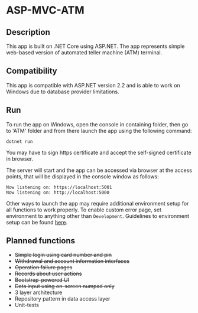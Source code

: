 # ASP-MVC-ATM

## Description

This app is built on .NET Core using ASP.NET. 
The app represents simple web-based version of automated teller machine (ATM) terminal.

## Compatibility

This app is compatible with ASP.NET version 2.2 and is able to work on Windows due to database provider limitations.

## Run

To run the app on Windows, open the console in containing folder, then go to 'ATM' folder and from there launch the app using the following command:

```
dotnet run
```

You may have to sign https certificate and accept the self-signed certificate in browser.

The server will start and the app can be accessed via browser at the access points, that will be displayed in the console window as follows:

```
Now listening on: https://localhost:5001
Now listening on: http://localhost:5000
```

Other ways to launch the app may require additional environment setup for all functions to work properly. To enable custom error page, set environment to anything other than `Development`. Guidelines to environment setup can be found [here](https://docs.microsoft.com/en-us/aspnet/core/fundamentals/environments?view=aspnetcore-2.2).

## Planned functions

* ~~Simple login using card number and pin~~
* ~~Withdrawal and account information interfaces~~
* ~~Operation failure pages~~
* ~~Records about user actions~~
* ~~Bootstrap-powered UI~~
* ~~Data input using on-screen numpad only~~
* 3 layer architecture
* Repository pattern in data access layer
* Unit-tests
